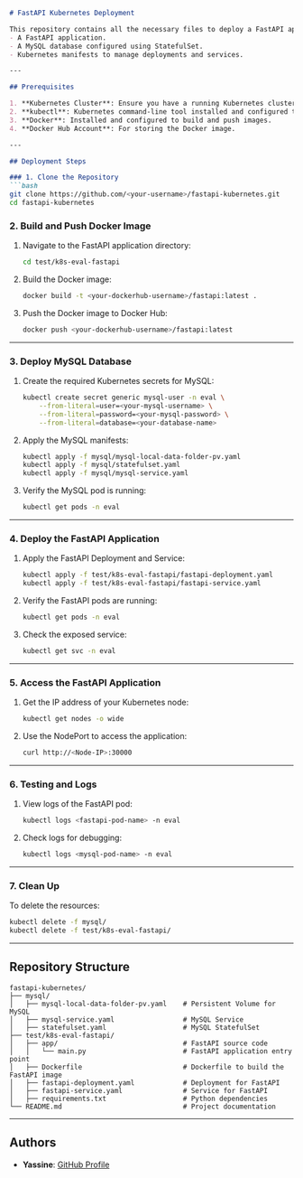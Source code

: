 
```markdown
# FastAPI Kubernetes Deployment

This repository contains all the necessary files to deploy a FastAPI application with MySQL using Kubernetes. The solution includes:
- A FastAPI application.
- A MySQL database configured using StatefulSet.
- Kubernetes manifests to manage deployments and services.

---

## Prerequisites

1. **Kubernetes Cluster**: Ensure you have a running Kubernetes cluster (e.g., Minikube, K3s, or cloud-managed).
2. **kubectl**: Kubernetes command-line tool installed and configured to access your cluster.
3. **Docker**: Installed and configured to build and push images.
4. **Docker Hub Account**: For storing the Docker image.

---

## Deployment Steps

### 1. Clone the Repository
```bash
git clone https://github.com/<your-username>/fastapi-kubernetes.git
cd fastapi-kubernetes
```

### 2. Build and Push Docker Image
1. Navigate to the FastAPI application directory:
   ```bash
   cd test/k8s-eval-fastapi
   ```

2. Build the Docker image:
   ```bash
   docker build -t <your-dockerhub-username>/fastapi:latest .
   ```

3. Push the Docker image to Docker Hub:
   ```bash
   docker push <your-dockerhub-username>/fastapi:latest
   ```

---

### 3. Deploy MySQL Database

1. Create the required Kubernetes secrets for MySQL:
   ```bash
   kubectl create secret generic mysql-user -n eval \
       --from-literal=user=<your-mysql-username> \
       --from-literal=password=<your-mysql-password> \
       --from-literal=database=<your-database-name>
   ```

2. Apply the MySQL manifests:
   ```bash
   kubectl apply -f mysql/mysql-local-data-folder-pv.yaml
   kubectl apply -f mysql/statefulset.yaml
   kubectl apply -f mysql/mysql-service.yaml
   ```

3. Verify the MySQL pod is running:
   ```bash
   kubectl get pods -n eval
   ```

---

### 4. Deploy the FastAPI Application

1. Apply the FastAPI Deployment and Service:
   ```bash
   kubectl apply -f test/k8s-eval-fastapi/fastapi-deployment.yaml
   kubectl apply -f test/k8s-eval-fastapi/fastapi-service.yaml
   ```

2. Verify the FastAPI pods are running:
   ```bash
   kubectl get pods -n eval
   ```

3. Check the exposed service:
   ```bash
   kubectl get svc -n eval
   ```

---

### 5. Access the FastAPI Application

1. Get the IP address of your Kubernetes node:
   ```bash
   kubectl get nodes -o wide
   ```

2. Use the NodePort to access the application:
   ```bash
   curl http://<Node-IP>:30000
   ```

---

### 6. Testing and Logs

1. View logs of the FastAPI pod:
   ```bash
   kubectl logs <fastapi-pod-name> -n eval
   ```

2. Check logs for debugging:
   ```bash
   kubectl logs <mysql-pod-name> -n eval
   ```

---

### 7. Clean Up

To delete the resources:
```bash
kubectl delete -f mysql/
kubectl delete -f test/k8s-eval-fastapi/
```

---

## Repository Structure

```plaintext
fastapi-kubernetes/
├── mysql/
│   ├── mysql-local-data-folder-pv.yaml    # Persistent Volume for MySQL
│   ├── mysql-service.yaml                 # MySQL Service
│   ├── statefulset.yaml                   # MySQL StatefulSet
├── test/k8s-eval-fastapi/
│   ├── app/                               # FastAPI source code
│   │   └── main.py                        # FastAPI application entry point
│   ├── Dockerfile                         # Dockerfile to build the FastAPI image
│   ├── fastapi-deployment.yaml            # Deployment for FastAPI
│   ├── fastapi-service.yaml               # Service for FastAPI
│   ├── requirements.txt                   # Python dependencies
└── README.md                              # Project documentation
```

---

## Authors
- **Yassine**: [GitHub Profile](https://github.com/crazydev-art)
```
